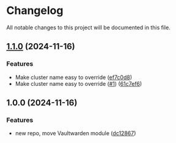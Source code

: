 # Changelog

All notable changes to this project will be documented in this file.

## [1.1.0](https://github.com/guerzon/terraform-aws-modulescollection/compare/v1.0.0...v1.1.0) (2024-11-16)


### Features

* Make cluster name easy to override ([ef7c0d8](https://github.com/guerzon/terraform-aws-modulescollection/commit/ef7c0d862d5e059fa2c9343a33a178b8243ec8f3))
* Make cluster name easy to override ([#1](https://github.com/guerzon/terraform-aws-modulescollection/issues/1)) ([61c7ef6](https://github.com/guerzon/terraform-aws-modulescollection/commit/61c7ef64840643bb200b622642bf58435560c7e5))

## 1.0.0 (2024-11-16)


### Features

* new repo, move Vaultwarden module ([dc12867](https://github.com/guerzon/terraform-aws-modulescollection/commit/dc12867173891faa5920ba8a2a33dc2c41970c8e))
